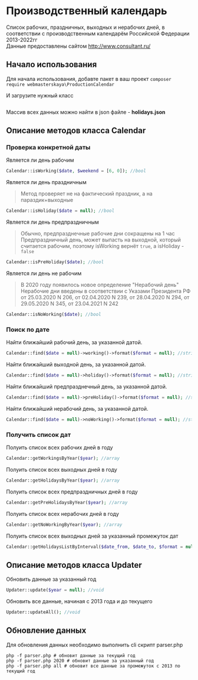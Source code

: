 # Производственный календарь

Список рабочих, праздничных, выходных и нерабочих дней, в соответствии с производственным календарём Российской Федерации 2013-2022гг  
Данные предоставлены сайтом http://www.consultant.ru/

## Начало использования

Для начала использования, добавте пакет в ваш проект
`composer require webmasterskaya\ProductionCalendar`

И загрузите нужный класс

```php


```

Массив всех данных можно найти в json файле - **holidays.json**

## Описание методов класса Calendar

### Проверка конкретной даты

Является ли день рабочим
```php
Calendar::isWorking($date, $weekend = [6, 0]); //bool
```

Является ли день праздничным
> Метод проверяет не на фактический праздник, а на параздик+выходные
```php
Calendar::isHoliday($date = null); //bool
```

Является ли день предпраздничным
> Обычно, предпразднечные рабочие дни сокращены на 1 час
> Предпраздничный день, может выпасть на выходной, который считается рабочим, поэтому isWorking вернёт `true`, а isHoliday - `false`
```php
Calendar::isPreHoliday($date); //bool
```

Является ли день не рабочим
> В 2020 году появилось новое определение "Нерабочий день"
> Нерабочие дни введены в соответствии с Указами Президента РФ от 25.03.2020 N 206, от 02.04.2020 N 239, от 28.04.2020 N 294, от 29.05.2020 N 345, от 23.04.2021 N 242
```php
Calendar::isNoWorking($date); //bool
```

### Поиск по дате

Найти ближайший рабочий день, за указанной датой.
```php
Calendar::find($date = null)->working()->format($format = null); //string
```

Найти ближайший выходной день, за указанной датой.
```php
Calendar::find($date = null)->holiday()->format($format = null); //string
```

Найти ближайший предпразднечный день, за указанной датой.
```php
Calendar::find($date = null)->preHoliday()->format($format = null); //string
```

Найти ближайший нерабочий день, за указанной датой.
```php
Calendar::find($date = null)->noWorking()->format($format = null); //string
```

### Получить список дат

Полуить список всех рабочих дней в году
```php
Calendar::getWorkingsByYear($year); //array
```

Полуить список всех выходных дней в году
```php
Calendar::getHolidaysByYear($year); //array
```

Полуить список всех предпраздничных дней в году
```php
Calendar::getPreHolidaysByYear($year); //array
```

Полуить список всех нерабочих дней в году
```php
Calendar::getNoWorkingByYear($year); //array
```

Полуить список всех выходных дней за указанный промежуток дат
```php
Calendar::getHolidaysListByInterval($date_from, $date_to, $format = null); //array
```

## Описание методов класса Updater

Обновить данные за указанный год 
```php
Updater::update($year = null); //void
```

Обновить все данные, начиная с 2013 года и до текущего
```php
Updater::updateAll(); //void
```

## Обновление данных

Для обновления данных необходимо выполнить cli скрипт parser.php
```shell
php -f parser.php # обновит данные за текущий год
php -f parser.php 2020 # обновит данные за указанный год
php -f parser.php all # обновит все данные за промежуток с 2013 по текущий год 
```